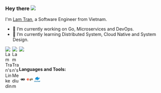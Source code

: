 ### Hey there <img src="https://media.giphy.com/media/hvRJCLFzcasrR4ia7z/giphy.gif" width="25px">

I'm [Lam Tran](https://github.com/tranngoclam), a Software Engineer from Vietnam.

- 🔭 I’m currently working on Go, Microservices and DevOps.
- 🌱 I’m currently learning Distributed System, Cloud Native and System Design.

<a href="https://www.linkedin.com/in/tranngoclam">
  <img align="left" alt="Lam Tran's Linkedin" width="22px" src="https://cdn.jsdelivr.net/npm/simple-icons@v3/icons/linkedin.svg" />
</a>
<a href="https://medium.com/@tranngoclam">
  <img align="left" alt="Lam Tran's Medium" width="22px" src="https://cdn.jsdelivr.net/npm/simple-icons@v3/icons/medium.svg" />
</a>

![](https://visitor-badge.glitch.me/badge?page_id=tranngoclam.tranngoclam)

<br />

**Languages and Tools:**  

<code><img height="20" src="https://raw.githubusercontent.com/github/explore/80688e429a7d4ef2fca1e82350fe8e3517d3494d/topics/go/go.png"></code>
<code><img height="20" src="https://raw.githubusercontent.com/github/explore/80688e429a7d4ef2fca1e82350fe8e3517d3494d/topics/git/git.png"></code>
<code><img height="20" src="https://raw.githubusercontent.com/github/explore/80688e429a7d4ef2fca1e82350fe8e3517d3494d/topics/docker/docker.png"></code>
